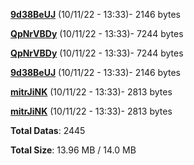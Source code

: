 [**9d38BeUJ**](/data/9d38BeUJ.txt) (10/11/22 - 13:33)- 2146 bytes

[**QpNrVBDy**](/data/QpNrVBDy.txt) (10/11/22 - 13:33)- 7244 bytes

[**QpNrVBDy**](/data/QpNrVBDy.txt) (10/11/22 - 13:33)- 7244 bytes

[**9d38BeUJ**](/data/9d38BeUJ.txt) (10/11/22 - 13:33)- 2146 bytes

[**mitrJiNK**](/data/mitrJiNK.txt) (10/11/22 - 13:33)- 2813 bytes

[**mitrJiNK**](/data/mitrJiNK.txt) (10/11/22 - 13:33)- 2813 bytes

**Total Datas**: 2445

**Total Size**: 13.96 MB / 14.0 MB